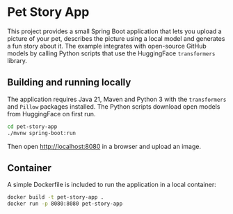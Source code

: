 # Pet Story App

This project provides a small Spring Boot application that lets you upload a picture of your pet, describes the picture using a local model and generates a fun story about it. The example integrates with open-source GitHub models by calling Python scripts that use the HuggingFace `transformers` library.

## Building and running locally

The application requires Java 21, Maven and Python 3 with the `transformers` and `Pillow` packages installed. The Python scripts download open models from HuggingFace on first run.

```bash
cd pet-story-app
./mvnw spring-boot:run
```

Then open <http://localhost:8080> in a browser and upload an image.

## Container

A simple Dockerfile is included to run the application in a local container:

```bash
docker build -t pet-story-app .
docker run -p 8080:8080 pet-story-app
```
